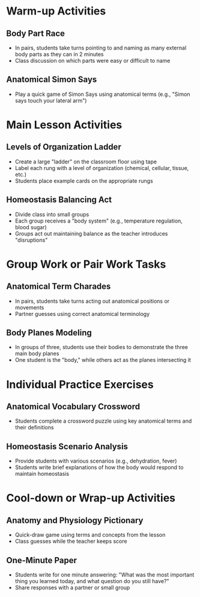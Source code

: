 # Warm-up Activities

## Body Part Race
- In pairs, students take turns pointing to and naming as many external body parts as they can in 2 minutes
- Class discussion on which parts were easy or difficult to name

## Anatomical Simon Says
- Play a quick game of Simon Says using anatomical terms (e.g., "Simon says touch your lateral arm")

# Main Lesson Activities

## Levels of Organization Ladder
- Create a large "ladder" on the classroom floor using tape
- Label each rung with a level of organization (chemical, cellular, tissue, etc.)
- Students place example cards on the appropriate rungs

## Homeostasis Balancing Act
- Divide class into small groups
- Each group receives a "body system" (e.g., temperature regulation, blood sugar)
- Groups act out maintaining balance as the teacher introduces "disruptions"

# Group Work or Pair Work Tasks

## Anatomical Term Charades
- In pairs, students take turns acting out anatomical positions or movements
- Partner guesses using correct anatomical terminology

## Body Planes Modeling
- In groups of three, students use their bodies to demonstrate the three main body planes
- One student is the "body," while others act as the planes intersecting it

# Individual Practice Exercises

## Anatomical Vocabulary Crossword
- Students complete a crossword puzzle using key anatomical terms and their definitions

## Homeostasis Scenario Analysis
- Provide students with various scenarios (e.g., dehydration, fever)
- Students write brief explanations of how the body would respond to maintain homeostasis

# Cool-down or Wrap-up Activities

## Anatomy and Physiology Pictionary
- Quick-draw game using terms and concepts from the lesson
- Class guesses while the teacher keeps score

## One-Minute Paper
- Students write for one minute answering: "What was the most important thing you learned today, and what question do you still have?"
- Share responses with a partner or small group